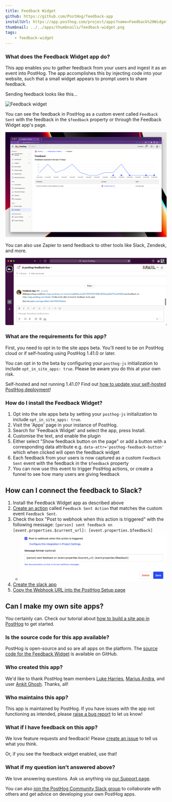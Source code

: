 ```yaml
---
title: Feedback Widget
github: https://github.com/PostHog/feedback-app
installUrl: https://app.posthog.com/project/apps?name=Feedback%20Widget
thumbnail: ../../apps/thumbnails/feedback-widget.png
tags:
    - feedback-widget
---
```


### What does the Feedback Widget app do?

This app enables you to gather feedback from your users and ingest it as an event into PostHog. The app accomplishes this by injecting code into your website, such that a small widget appears to prompt users to share feedback.

Sending feedback looks like this...

![Feedback widget](../../images/docs/apps/feedback-widget/feedback-box.gif)

You can see the feedback in PostHog as a custom event called `Feedback Sent` with the feedback in the `$feedback` property or through the Feedback Widget app's page.

![Feedback widget](../../images/docs/apps/feedback-widget/feedback-ui.png)

You can also use Zapier to send feedback to other tools like Slack, Zendesk, and more.

![Feedback widget](../../images/docs/apps/feedback-widget/feedback-slack.png)

### What are the requirements for this app?

First, you need to opt in to the site apps beta. You'll need to be on PostHog cloud or if self-hosting using PostHog 1.41.0 or later.

You can opt in to the beta by configuring your `posthog-js` initialization to include `opt_in_site_apps: true`. Please be aware you do this at your own risk.

Self-hosted and not running 1.41.0? Find out [how to update your self-hosted PostHog deployment](/docs/runbook/upgrading-posthog)!

### How do I install the Feedback Widget?

1. Opt into the site apps beta by setting your `posthog-js` initialization to include `opt_in_site_apps: true`.  
2. Visit the 'Apps' page in your instance of PostHog.
3. Search for 'Feedback Widget' and select the app, press Install.
4. Customise the text, and enable the plugin
5. Either select "Show feedback button on the page" or add a button with a corresponding data attribute e.g. `data-attr='posthog-feedback-button'` which when clicked will open the feedback widget
6. Each feedback from your users is now captured as a custom `Feedback Sent` event with the feedback in the `$feedback` property
7. You can now use this event to trigger PostHog actions, or create a funnel to see how many users are giving feedback

## How can I connect the feedback to Slack?

1. Install the Feedback Widget app as described above
2. [Create an action](https://app.posthog.com/data-management/actions/new) called `Feedback Sent Action` that matches the custom event `Feedback Sent`.
3. Check the box "Post to webhook when this action is triggered" with the following message: `[person] sent feedback on [event.properties.$current_url]: [event.properties.$feedback]`
   - ![Webhook config](../../images/docs/apps/feedback-widget/webhook-config.png)
4. [Create the slack app](https://posthog.com/docs/integrate/webhooks/slack)
5. [Copy the Webhook URL into the PostHog Setup page](https://posthog.com/docs/integrate/webhooks/slack)


## Can I make my own site apps?

You certainly can. Check our tutorial about [how to build a site app in PostHog](/tutorials/build-site-app) to get started.

### Is the source code for this app available?

PostHog is open-source and so are all apps on the platform. The [source code for the Feedback Widget](https://github.com/PostHog/downsampling-plugin) is available on GitHub.

### Who created this app?

We'd like to thank PostHog team members [Luke Harries](https://github.com/lharries), [Marius Andra](https://github.com/mariusandra), and user [Ankit Ghosh](https://github.com/Growthfyi). Thanks, all!

### Who maintains this app?

This app is maintained by PostHog. If you have issues with the app not functioning as intended, please [raise a bug report](https://github.com/PostHog/posthog/issues/new?assignees=&labels=bug&template=bug_report.md) to let us know!

### What if I have feedback on this app?

We love feature requests and feedback! Please [create an issue](https://github.com/PostHog/posthog/issues/new?assignees=&labels=enhancement%2C+feature&template=feature_request.md) to tell us what you think.

Or, if you see the feedback widget enabled, use that!

### What if my question isn't answered above?

We love answering questions. Ask us anything via [our Support page](/questions).

You can also [join the PostHog Community Slack group](/slack) to collaborate with others and get advice on developing your own PostHog apps.
